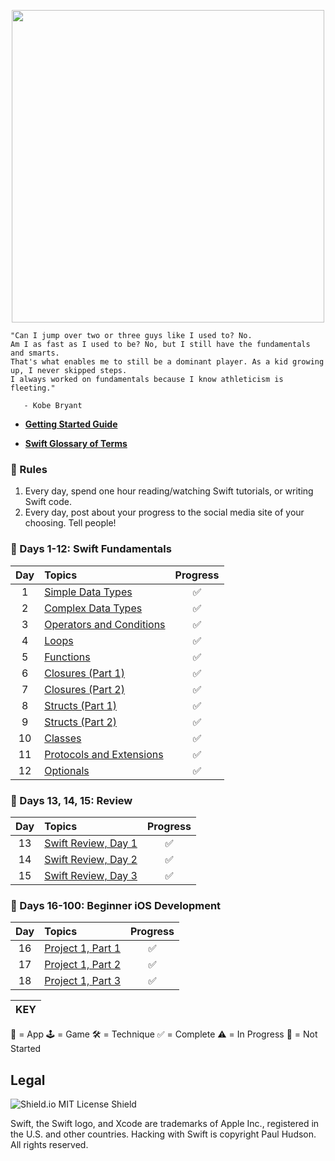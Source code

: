 <p align="center"><img src="https://github.com/neilhiddink/HwS/blob/master/00.%20Resources/banner-100.png" width="500"></p>

```
"Can I jump over two or three guys like I used to? No.
Am I as fast as I used to be? No, but I still have the fundamentals and smarts.
That's what enables me to still be a dominant player. As a kid growing up, I never skipped steps.
I always worked on fundamentals because I know athleticism is fleeting."

   - Kobe Bryant
```

- **[Getting Started Guide](https://www.hackingwithswift.com/100)**

- **[Swift Glossary of Terms](https://www.hackingwithswift.com/glossary)**

### 📜 Rules

1. Every day, spend one hour reading/watching Swift tutorials, or writing Swift code.
2. Every day, post about your progress to the social media site of your choosing. Tell people!

### 📕 Days 1-12: Swift Fundamentals

| Day  | Topics                    | Progress |
| :--: | :----------------------- |:--------:|
| 1    | [Simple Data Types](https://www.hackingwithswift.com/100/1) | ✅ |
| 2    | [Complex Data Types](https://www.hackingwithswift.com/100/2) | ✅ |
| 3    | [Operators and Conditions](https://www.hackingwithswift.com/100/3) | ✅ |
| 4    | [Loops](https://www.hackingwithswift.com/100/4) | ✅ |
| 5    | [Functions](https://www.hackingwithswift.com/100/5) | ✅ |
| 6    | [Closures (Part 1)](https://www.hackingwithswift.com/100/6) | ✅ |
| 7    | [Closures (Part 2)](https://www.hackingwithswift.com/100/7) | ✅ |
| 8    | [Structs (Part 1)](https://www.hackingwithswift.com/100/8) | ✅ |
| 9    | [Structs (Part 2)](https://www.hackingwithswift.com/100/9) | ✅ |
| 10   | [Classes](https://www.hackingwithswift.com/100/10) | ✅ |
| 11   | [Protocols and Extensions](https://www.hackingwithswift.com/100/11) | ✅ |
| 12   | [Optionals](https://www.hackingwithswift.com/100/12) | ✅ |

### 📒 Days 13, 14, 15: Review

| Day  | Topics                    | Progress |
| :--: | :----------------------- |:--------:|
| 13   | [Swift Review, Day 1](https://www.hackingwithswift.com/100/13) | ✅ |
| 14   | [Swift Review, Day 2](https://www.hackingwithswift.com/100/14) | ✅ |
| 15   | [Swift Review, Day 3](https://www.hackingwithswift.com/100/15) | ✅ |

### 📗 Days 16-100: Beginner iOS Development

| Day  | Topics                    | Progress |
| :--: | :----------------------- |:--------:|
| 16   | [Project 1, Part 1](https://www.hackingwithswift.com/100/16) | ✅ |
| 17   | [Project 1, Part 2](https://www.hackingwithswift.com/100/17) | ✅ |
| 18   | [Project 1, Part 3](https://www.hackingwithswift.com/100/18) | ✅ |

|  KEY  |
| ------ |
📱 = App
🕹 = Game
🛠 = Technique
✅ = Complete
⚠️ = In Progress
🛑 = Not Started

## Legal

![Shield.io MIT License Shield](https://img.shields.io/github/license/mashape/apistatus.svg)

Swift, the Swift logo, and Xcode are trademarks of Apple Inc., registered in the U.S. and other countries. Hacking with Swift is copyright Paul Hudson. All rights reserved.
